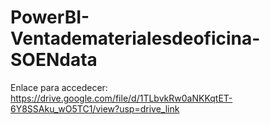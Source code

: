 # PowerBI-Ventadematerialesdeoficina-SOENdata

Enlace para accedecer:
https://drive.google.com/file/d/1TLbvkRw0aNKKqtET-6Y8SSAku_wO5TC1/view?usp=drive_link
